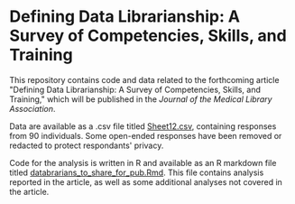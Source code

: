 # Defining Data Librarianship: A Survey of Competencies, Skills, and Training

This repository contains code and data related to the forthcoming article "Defining Data Librarianship: A Survey of Competencies, Skills, and Training," which will be published in the *Journal of the Medical Library Association*.

Data are available as a .csv file titled [Sheet12.csv](https://github.com/informationista/JMLA_Databrarians/blob/master/Sheet_12.csv), containing responses from 90 individuals.  Some open-ended responses have been removed or redacted to protect respondants' privacy. 

Code for the analysis is written in R and available as an R markdown file titled [databrarians_to_share_for_pub.Rmd](https://github.com/informationista/JMLA_Databrarians/blob/master/databrarians_to_share_for_pub.Rmd). This file contains analysis reported in the article, as well as some additional analyses not covered in the article.  
